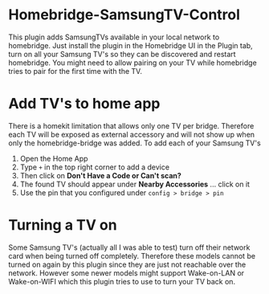 # Homebridge-SamsungTV-Control

This plugin adds SamsungTVs available in your local network to homebridge. Just install the plugin in the Homebridge UI in the Plugin tab, turn on all your Samsung TV's so they can be discovered and restart homebridge. You might need to allow pairing on your TV while homebridge tries to pair for the first time with the TV.

# Add TV's to home app

There is a homekit limitation that allows only one TV per bridge. Therefore each TV will be exposed as external accessory and will not show up when only the homebridge-bridge was added. To add each of your Samsung TV's

1. Open the Home App
2. Type `+` in the top right corner to add a device
3. Then click on **Don't Have a Code or Can't scan?**
4. The found TV should appear under **Nearby Accessories** ... click on it
5. Use the pin that you configured under `config > bridge > pin`

# Turning a TV on

Some Samsung TV's (actually all I was able to test) turn off their network card when being turned off completely. Therefore these models cannot be turned on again by this plugin since they are just not reachable over the network. However some newer models might support Wake-on-LAN or Wake-on-WIFI which this plugin tries to use to turn your TV back on.

